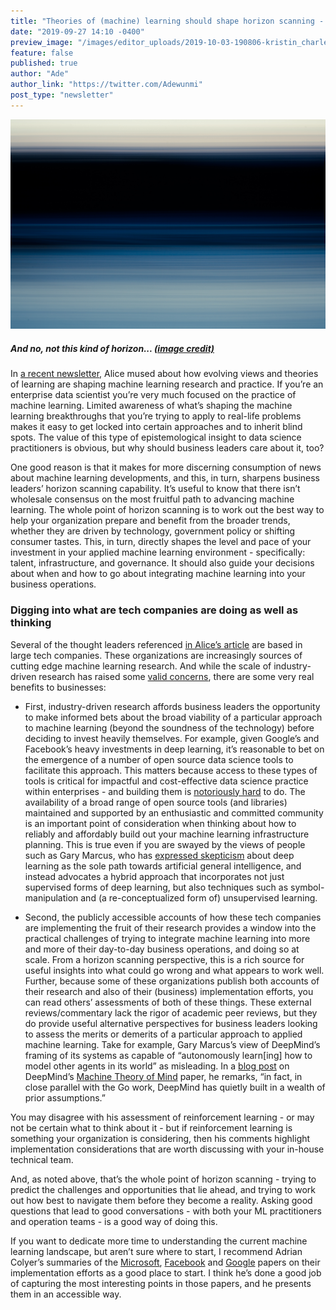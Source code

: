 ```yaml
---
title: "Theories of (machine) learning should shape horizon scanning - not just application"
date: "2019-09-27 14:10 -0400"
preview_image: "/images/editor_uploads/2019-10-03-190806-kristin_charleton_RvA4hzyaW7k_unsplash.jpg"
feature: false
published: true
author: "Ade"
author_link: "https://twitter.com/Adewunmi"
post_type: "newsletter"
---
```


![](/images/editor_uploads/2019-10-03-190806-kristin_charleton_RvA4hzyaW7k_unsplash.jpg)
##### And no, not this kind of horizon...  [(image credit)](https://unsplash.com/@kristincharleton?utm_source=unsplash&utm_medium=referral&utm_content=creditCopyText)

In [a recent newsletter](https://blog.fastforwardlabs.com/2019/08/28/is-machine-learning-research-moving-in-the-right-direction.html), Alice mused about how evolving views and theories of learning are shaping machine learning research and practice. If you’re an enterprise data scientist you’re very much focused on the practice of machine learning. Limited awareness of what’s shaping the machine learning breakthroughs that you’re trying to apply to real-life problems makes it easy to get locked into certain approaches and to inherit blind spots. The value of this type of epistemological insight to data science practitioners is obvious, but why should business leaders care about it, too? 

One good reason is that it makes for more discerning consumption of news about machine learning developments, and this, in turn, sharpens business leaders’ horizon scanning capability. It’s useful to know that there isn’t wholesale consensus on the most fruitful path to advancing machine learning. The whole point of horizon scanning is to work out the best way to help your organization prepare and benefit from the broader trends, whether they are driven by technology, government policy or shifting consumer tastes. This, in turn, directly shapes the level and pace of your investment in your applied machine learning environment - specifically: talent, infrastructure, and governance. It should also guide your decisions about when and how to go about integrating machine learning into your business operations.
###  Digging into what are tech companies are doing as well as thinking

Several of the thought leaders referenced [in Alice’s article](https://blog.fastforwardlabs.com/2019/08/28/is-machine-learning-research-moving-in-the-right-direction.html) are based in large tech companies. These organizations are increasingly sources of cutting edge machine learning research. And while the scale of industry-driven research has raised some [valid concerns](https://www.technologyreview.com/s/612434/one-of-the-fathers-of-ai-is-worried-about-its-future/), there are some very real benefits to businesses:

* First, industry-driven research affords business leaders the opportunity to make informed bets about the broad viability of a particular approach to machine learning (beyond the soundness of the technology) before deciding to invest heavily themselves. For example, given Google’s and Facebook’s heavy investments in deep learning, it’s reasonable to bet on the emergence of a number of open source data science tools to facilitate this approach. This matters because access to these types of tools is critical for impactful and cost-effective data science practice within enterprises - and building them is [notoriously hard](https://medium.com/thelaunchpad/your-deep-learning-tools-for-enterprises-startup-will-fail-94fb70683834) to do. The availability of a broad range of open source tools (and libraries) maintained and supported by an enthusiastic and committed community is an important point of consideration when thinking about how to reliably and affordably build out your machine learning infrastructure planning. This is true even if you are swayed by the views of people such as Gary Marcus, who has [expressed skepticism](https://medium.com/@GaryMarcus/in-defense-of-skepticism-about-deep-learning-6e8bfd5ae0f1) about deep learning as the sole path towards artificial general intelligence, and instead advocates a hybrid approach that incorporates not just supervised forms of deep learning, but also techniques such as symbol-manipulation and (a re-conceptualized form of) unsupervised learning. 

* Second, the publicly accessible accounts of how these tech companies are implementing the fruit of their research provides a window into the practical challenges of trying to integrate machine learning into more and more of their day-to-day business operations, and doing so at scale. From a horizon scanning perspective, this is a rich source for useful insights into what could go wrong and what appears to work well. Further, because some of these organizations publish both accounts of their research and also of their (business) implementation efforts, you can read others’ assessments of both of these things. These external reviews/commentary lack the rigor of academic peer reviews, but they do provide useful alternative perspectives for business leaders looking to assess the merits or demerits of a particular approach to applied machine learning. Take for example, Gary Marcus’s view of DeepMind’s framing of its systems as capable of “autonomously learn[ing] how to model other agents in its world” as misleading. In a [blog post](https://medium.com/@GaryMarcus/deepminds-misleading-campaign-against-innateness-a2ea6eb4d0ba) on DeepMind’s [Machine Theory of Mind](https://arxiv.org/abs/1802.07740) paper, he remarks, “in fact, in close parallel with the Go work, DeepMind has quietly built in a wealth of prior assumptions.”

You may disagree with his assessment of reinforcement learning - or may not be certain what to think about it - but if reinforcement learning is something your organization is considering, then his comments highlight implementation considerations that are worth discussing with your in-house technical team.

And, as noted above, that’s the whole point of horizon scanning - trying to predict the challenges and opportunities that lie ahead, and trying to work out how best to navigate them before they become a reality. Asking good questions that lead to good conversations - with both your ML practitioners and operation teams - is a good way of doing this. 

If you want to dedicate more time to understanding the current machine learning landscape, but aren’t sure where to start, I recommend Adrian Colyer’s summaries of the [Microsoft](https://blog.acolyer.org/2019/07/08/software-engineering-for-machine-learning/), [Facebook](https://blog.acolyer.org/2018/12/17/applied-machine-learning-at-facebook-a-datacenter-infrastructure-perspective/) and [Google](https://blog.acolyer.org/2019/06/05/data-validation-for-machine-learning/) papers on their implementation efforts as a good place to start. I think he’s done a good job of capturing the most interesting points in those papers, and he presents them in an accessible way.